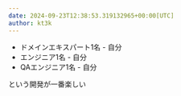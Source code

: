 ```yaml
---
date: 2024-09-23T12:38:53.319132965+00:00[UTC]
author: kt3k
---
```

- ドメインエキスパート1名 - 自分
- エンジニア1名 - 自分
- QAエンジニア1名 - 自分

という開発が一番楽しい
